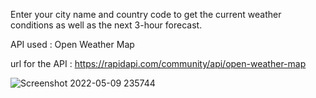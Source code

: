 Enter your city name and country code to get the current weather conditions as well as the next 3-hour forecast.

API used : Open Weather Map

url for the API : https://rapidapi.com/community/api/open-weather-map


![Screenshot 2022-05-09 235744](https://user-images.githubusercontent.com/76550448/167474134-55b28130-b959-4830-961c-23e3570518d1.png)
